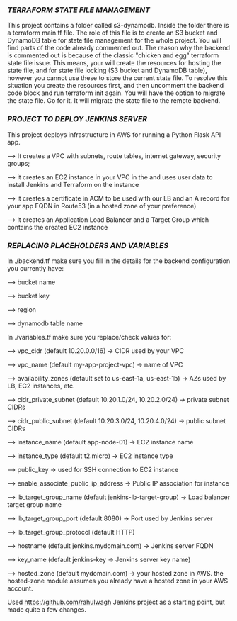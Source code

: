 ### ***TERRAFORM STATE FILE MANAGEMENT***

This project contains a folder called s3-dynamodb. Inside the folder there is a terraform main.tf file. The role of this file is to create an S3 bucket and DynamoDB table for state file management for the whole project. 
You will find parts of the code already commented out. The reason why the backend is commented out is because of the classic "chicken and egg" terraform state file issue. This means, your will create the resources for hosting the state file, and for state file locking (S3 bucket and DynamoDB table), however you cannot use these to store the current state file. To resolve this situation you create the resources first, and then uncomment the backend code block and run terraform init again. You will have the option to migrate the state file. Go for it. It will migrate the state file to the remote backend.



### ***PROJECT TO DEPLOY JENKINS SERVER***

This project deploys infrastructure in AWS for running a Python Flask API app.

 --> It creates a VPC with subnets, route tables, internet gateway, security groups;

 --> it creates an EC2 instance in your VPC in the and uses user data to install Jenkins and Terraform on the instance
 
 --> it creates a certificate in ACM to be used with our LB and an A record for your app FQDN in Route53 (in a hosted zone of your preference)
 
 --> it creates an Application Load Balancer and a Target Group which contains the created EC2 instance



### ***REPLACING PLACEHOLDERS AND VARIABLES***


In ./backend.tf make sure you fill in the details for the backend configuration you currently have:

 --> bucket name

 --> bucket key
 
 --> region
 
 --> dynamodb table name

In ./variables.tf make sure you replace/check values for:

 --> vpc_cidr (default 10.20.0.0/16) -> CIDR used by your VPC
 
 --> vpc_name (default my-app-project-vpc) -> name of VPC
 
 --> availability_zones (default set to us-east-1a, us-east-1b) -> AZs used by LB, EC2 instances, etc.
 
 --> cidr_private_subnet (default 10.20.1.0/24, 10.20.2.0/24) -> private subnet CIDRs
 
 --> cidr_public_subnet (default 10.20.3.0/24, 10.20.4.0/24) -> public subnet CIDRs
 
 --> instance_name (default app-node-01) -> EC2 instance name
 
 --> instance_type (default t2.micro) -> EC2 instance type
 
 --> public_key -> used for SSH connection to EC2 instance
 
 --> enable_associate_public_ip_address -> Public IP association for instance
 
 --> lb_target_group_name (default jenkins-lb-target-group) -> Load balancer target group name
 
 --> lb_target_group_port (default 8080) -> Port used by Jenkins server
 
 --> lb_target_group_protocol (default HTTP)
 
 --> hostname (default jenkins.mydomain.com) -> Jenkins server FQDN
 
 --> key_name (default jenkins-key -> Jenkins server key name)
 
 --> hosted_zone (default mydomain.com) -> your hosted zone in AWS. the hosted-zone module assumes you already have a hosted zone in your AWS account.

Used https://github.com/rahulwagh Jenkins project as a starting point, but made quite a few changes.

